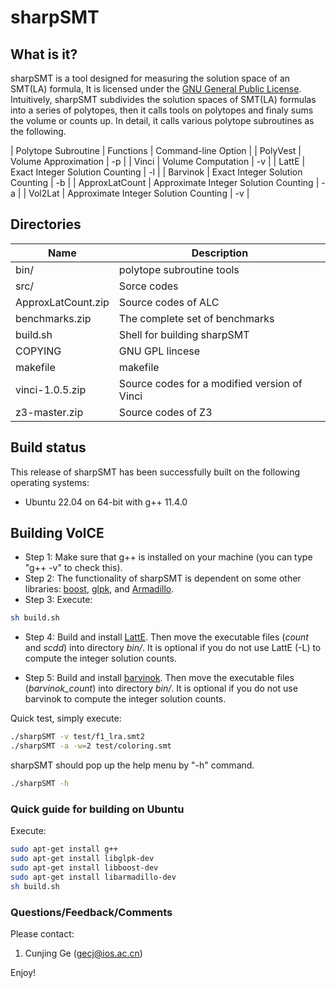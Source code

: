 # sharpSMT

## What is it?
sharpSMT is a tool designed for measuring the solution space of an SMT(LA) formula,
It is licensed under the [GNU General Public License](COPYING).
Intuitively, sharpSMT subdivides the solution spaces of SMT(LA) formulas into a series of polytopes,
then it calls tools on polytopes and finaly sums the volume or counts up.
In detail, it calls various polytope subroutines as the following.

| Polytope Subroutine | Functions | Command-line Option |
| PolyVest | Volume Approximation | -p |
| Vinci | Volume Computation | -v |
| LattE | Exact Integer Solution Counting | -l |
| Barvinok | Exact Integer Solution Counting | -b |
| ApproxLatCount | Approximate Integer Solution Counting | -a |
| Vol2Lat | Approximate Integer Solution Counting | -v |


## Directories
| Name           | Description   |
|  ------------- | ------------- |
| bin/ | polytope subroutine tools |
| src/ | Sorce codes |
| ApproxLatCount.zip | Source codes of ALC |
| benchmarks.zip | The complete set of benchmarks |
| build.sh | Shell for building sharpSMT |
| COPYING | GNU GPL lincese |
| makefile | makefile |
| vinci-1.0.5.zip | Source codes for a modified version of Vinci |
| z3-master.zip | Source codes of Z3 |

## Build status
This release of sharpSMT has been successfully built on the following operating systems:
* Ubuntu 22.04 on 64-bit with g++ 11.4.0

## Building VolCE
* Step 1: Make sure that g++ is installed on your machine (you can type "g++ -v" to check this).
* Step 2: The functionality of sharpSMT is dependent on some other libraries: [boost](http://www.boost.org/), [glpk](http://www.gnu.org/software/glpk/), and [Armadillo](http://arma.sourceforge.net/).
* Step 3: Execute:
```bash
sh build.sh
```
* Step 4: Build and install [LattE](https://www.math.ucdavis.edu/~latte/). Then move the executable files (*count* and *scdd*) into directory *bin/*. It is optional if you do not use LattE (-L) to compute the integer solution counts.

* Step 5: Build and install [barvinok](https://barvinok.sourceforge.io/). Then move the executable files (*barvinok_count*) into directory *bin/*. It is optional if you do not use barvinok to compute the integer solution counts.

Quick test, simply execute:
```bash
./sharpSMT -v test/f1_lra.smt2
./sharpSMT -a -w=2 test/coloring.smt
```

sharpSMT should pop up the help menu by "-h" command.
```bash
./sharpSMT -h
```


### Quick guide for building on Ubuntu

Execute:

```bash
sudo apt-get install g++
sudo apt-get install libglpk-dev
sudo apt-get install libboost-dev
sudo apt-get install libarmadillo-dev
sh build.sh
```


### Questions/Feedback/Comments ###
Please contact:

  1. Cunjing Ge ([gecj@ios.ac.cn](mailto:gecunjing@nju.edu.cn))


Enjoy!



